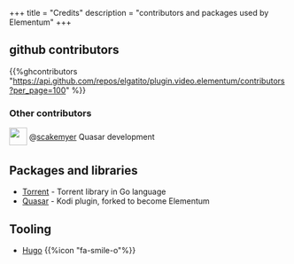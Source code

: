 +++
title = "Credits"
description = "contributors and packages used by Elementum"
+++


## github contributors
{{%ghcontributors "https://api.github.com/repos/elgatito/plugin.video.elementum/contributors?per_page=100" %}}

### Other contributors
<div class="ghContributors">
    <div>
      <img src="https://avatars2.githubusercontent.com/u/16550008?v=3" class="inline" width="32" height="32" style="height: 32px;height: 32px;margin-bottom:.25em; vertical-align:middle; ">
      <label>@<a href="https://github.com/scakemyer">scakemyer</a></label>
      <span class="contributions">Quasar development</span>
    </div>
</div>

## Packages and libraries
* [Torrent](https://github.com/anacrolix/torrent) - Torrent library in Go language
* [Quasar](https://github.com/scakemyer/plugin.video.quasar) - Kodi plugin, forked to become Elementum

## Tooling

* [Hugo](https://gohugo.io/) {{%icon "fa-smile-o"%}}
